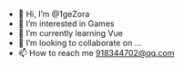 - 👋 Hi, I’m @1geZora
- 👀 I’m interested in Games
- 🌱 I’m currently learning Vue
- 💞️ I’m looking to collaborate on ...
- 📫 How to reach me 918344702@qq.com

<!---
1geZora/1geZora is a ✨ special ✨ repository because its `README.md` (this file) appears on your GitHub profile.
You can click the Preview link to take a look at your changes.
--->
